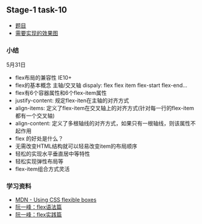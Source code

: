 ## Stage-1 task-10

 * [题目](http://ife.baidu.com/task/detail?taskId=10)
 * [需要实现的效果图](task_1_10_1.png)

### 小结 

5月31日
 
 * flex布局的兼容性 IE10+
 * flex的基本概念 主轴/交叉轴 dispaly: flex  flex item flex-start flex-end...
 * flex有6个容器属性和6个flex-item属性
 * justify-content: 规定flex-iten在主轴的对齐方式 
 * align-items: 定义了flex-item在交叉轴上的对齐方式(针对每一行的flex-item都有一个交叉轴)
 * align-content: 定义了多根轴线的对齐方式，如果只有一根轴线，则该属性不起作用
 * flex 的好处是什么？
  * 无需改变HTML结构就可以轻易改变item的布局顺序
  * 轻松的实现水平垂直居中等特性
  * 轻松实现弹性布局等
  * flex-item组合方式灵活

 
### 学习资料

 * [MDN - Using CSS flexible boxes](https://developer.mozilla.org/zh-CN/docs/Web/CSS/CSS_Flexible_Box_Layout/Using_CSS_flexible_boxes)
 * [阮一峰：flex语法篇](http://www.ruanyifeng.com/blog/2015/07/flex-grammar.html)
 * [阮一峰：flex实践篇](http://www.ruanyifeng.com/blog/2015/07/flex-examples.html)
